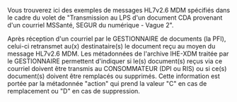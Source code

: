 Vous trouverez ici des exemples de messages HL7v2.6 MDM spécifiés dans le cadre du volet de "Transmission au LPS d'un document CDA provenant d'un courriel MSSanté, SEGUR du numérique - Vague 2".

Après réception d'un courriel par le GESTIONNAIRE de documents (la PFI), celui-ci retransmet au(x)  destinataire(s) le document reçu au moyen du message HL7v2.6 MDM.
Les métadonnées de l'archive IHE-XDM traitée par le GESTIONNAIRE permettent d'indiquer si le(s) document(s) reçus via ce courriel doivent être transmis au CONSOMMATEUR (DPI ou RIS) ou si ce(s) document(s) doivent être remplacés ou supprimés.
Cette information est portée par la métadonnée "action" qui prend la valeur "C" en cas de remplacement ou "D" en cas de suppression.
